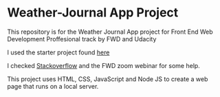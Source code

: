 # Weather-Journal App Project

This repository is for the Weather Journal App project for Front End Web Development Proffesional track by FWD and Udacity

I used the starter project found [here](https://github.com/udacity/fend/tree/refresh-2019/projects/weather-journal-app)

I checked [Stackoverflow](https://stackoverflow.com) and the FWD zoom webinar for some help.

This project uses HTML, CSS, JavaScript and Node JS to create a web page that runs on a local server.